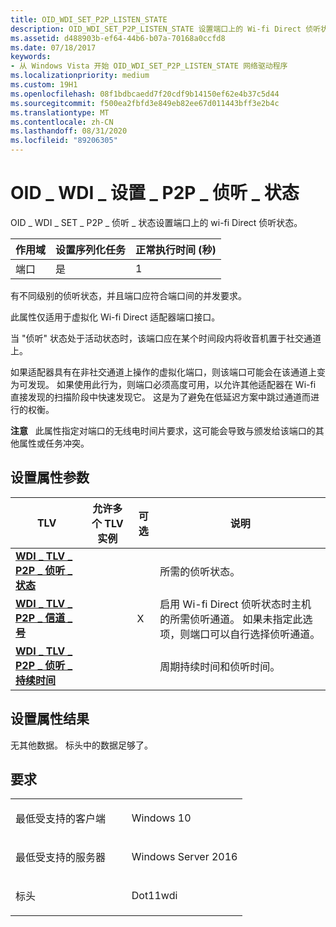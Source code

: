 ```yaml
---
title: OID_WDI_SET_P2P_LISTEN_STATE
description: OID_WDI_SET_P2P_LISTEN_STATE 设置端口上的 Wi-fi Direct 侦听状态。
ms.assetid: d488903b-ef64-44b6-b07a-70168a0ccfd8
ms.date: 07/18/2017
keywords:
- 从 Windows Vista 开始 OID_WDI_SET_P2P_LISTEN_STATE 网络驱动程序
ms.localizationpriority: medium
ms.custom: 19H1
ms.openlocfilehash: 08f1bdbcaedd7f20cdf9b14150ef62e4b37c5d44
ms.sourcegitcommit: f500ea2fbfd3e849eb82ee67d011443bff3e2b4c
ms.translationtype: MT
ms.contentlocale: zh-CN
ms.lasthandoff: 08/31/2020
ms.locfileid: "89206305"
---
```

# <a name="oid_wdi_set_p2p_listen_state"></a>OID \_ WDI \_ 设置 \_ P2P \_ 侦听 \_ 状态


OID \_ WDI \_ SET \_ P2P \_ 侦听 \_ 状态设置端口上的 wi-fi Direct 侦听状态。

| 作用域 | 设置序列化任务 | 正常执行时间 (秒)  |
|-------|--------------------------|---------------------------------|
| 端口  | 是                      | 1                               |

 

有不同级别的侦听状态，并且端口应符合端口间的并发要求。

此属性仅适用于虚拟化 Wi-fi Direct 适配器端口接口。

当 "侦听" 状态处于活动状态时，该端口应在某个时间段内将收音机置于社交通道上。

如果适配器具有在非社交通道上操作的虚拟化端口，则该端口可能会在该通道上变为可发现。 如果使用此行为，则端口必须高度可用，以允许其他适配器在 Wi-fi 直接发现的扫描阶段中快速发现它。 这是为了避免在低延迟方案中跳过通道而进行的权衡。

**注意**   此属性指定对端口的无线电时间片要求，这可能会导致与颁发给该端口的其他属性或任务冲突。

 

## <a name="set-property-parameters"></a>设置属性参数


| TLV                                                                         | 允许多个 TLV 实例 | 可选 | 说明                                                                                                                                                      |
|-----------------------------------------------------------------------------|--------------------------------|----------|------------------------------------------------------------------------------------------------------------------------------------------------------------------|
| [**WDI \_ TLV \_ P2P \_ 侦听 \_ 状态**](./wdi-tlv-p2p-listen-state.md)       |                                |          | 所需的侦听状态。                                                                                                                                            |
| [**WDI \_ TLV \_ P2P \_ 信道 \_ 号**](./wdi-tlv-p2p-channel-number.md)   |                                | X        | 启用 Wi-fi Direct 侦听状态时主机的所需侦听通道。 如果未指定此选项，则端口可以自行选择侦听通道。 |
| [**WDI \_ TLV \_ P2P \_ 侦听 \_ 持续时间**](./wdi-tlv-p2p-listen-duration.md) |                                |          | 周期持续时间和侦听时间。                                                                                                                                  |

 

## <a name="set-property-results"></a>设置属性结果


无其他数据。 标头中的数据足够了。

<a name="requirements"></a>要求
------------

<table>
<colgroup>
<col width="50%" />
<col width="50%" />
</colgroup>
<tbody>
<tr class="odd">
<td><p>最低受支持的客户端</p></td>
<td><p>Windows 10</p></td>
</tr>
<tr class="even">
<td><p>最低受支持的服务器</p></td>
<td><p>Windows Server 2016</p></td>
</tr>
<tr class="odd">
<td><p>标头</p></td>
<td>Dot11wdi</td>
</tr>
</tbody>
</table>

 

